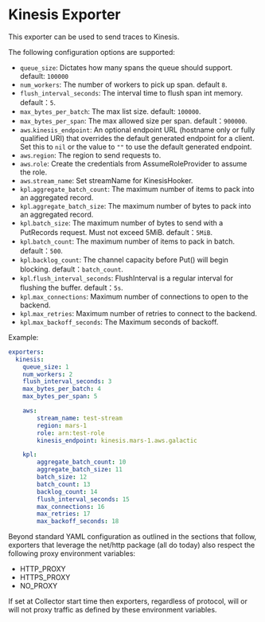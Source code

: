 # Kinesis Exporter

This exporter can be used to send traces to Kinesis.

The following configuration options are supported:

- `queue_size`: Dictates how many spans the queue should support. default: `100000` 
- `num_workers`: The number of workers to pick up span. default `8`.
- `flush_interval_seconds`: The interval time to flush span int memory. default：`5`.
- `max_bytes_per_batch`: The max list size. default: `100000`.
- `max_bytes_per_span`: The max allowed size per span. default：`900000`.
- `aws`.`kinesis_endpoint`: An optional endpoint URL (hostname only or fully qualified URI) that overrides the default generated endpoint for a client. Set this to `nil` or the value to `""` to use the default generated endpoint.
- `aws`.`region`: The region to send requests to.
- `aws`.`role`: Create the credentials from AssumeRoleProvider to assume the role.
- `aws`.`stream_name`: Set streamName for KinesisHooker.
- `kpl`.`aggregate_batch_count`: The maximum number of items to pack into an aggregated record.
- `kpl`.`aggregate_batch_size`: The maximum number of bytes to pack into an aggregated record.
- `kpl`.`batch_size`: The maximum number of bytes to send with a PutRecords request. Must not exceed 5MiB. default：`5MiB`.
- `kpl`.`batch_count`: The maximum number of items to pack in batch. default：`500`.
- `kpl`.`backlog_count`: The channel capacity before Put() will begin blocking. default：`batch_count`.
- `kpl`.`flush_interval_seconds`: FlushInterval is a regular interval for flushing the buffer. default：`5s`.
- `kpl`.`max_connections`: Maximum number of connections to open to the backend.
- `kpl`.`max_retries`: Maximum number of retries to connect to the backend.
- `kpl`.`max_backoff_seconds`: The Maximum seconds of backoff.

Example:

```yaml
exporters:
  kinesis:
    queue_size: 1
    num_workers: 2
    flush_interval_seconds: 3
    max_bytes_per_batch: 4
    max_bytes_per_span: 5

    aws:
        stream_name: test-stream
        region: mars-1
        role: arn:test-role
        kinesis_endpoint: kinesis.mars-1.aws.galactic

    kpl:
        aggregate_batch_count: 10
        aggregate_batch_size: 11
        batch_size: 12
        batch_count: 13
        backlog_count: 14
        flush_interval_seconds: 15
        max_connections: 16
        max_retries: 17
        max_backoff_seconds: 18
```

Beyond standard YAML configuration as outlined in the sections that follow,
exporters that leverage the net/http package (all do today) also respect the
following proxy environment variables:

* HTTP_PROXY
* HTTPS_PROXY
* NO_PROXY

If set at Collector start time then exporters, regardless of protocol,
will or will not proxy traffic as defined by these environment variables.